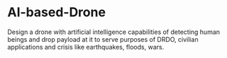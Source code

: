 # AI-based-Drone
Design a drone with artificial intelligence capabilities of detecting human beings and drop payload at it to serve purposes of DRDO, civilian applications and crisis like earthquakes, floods, wars.

